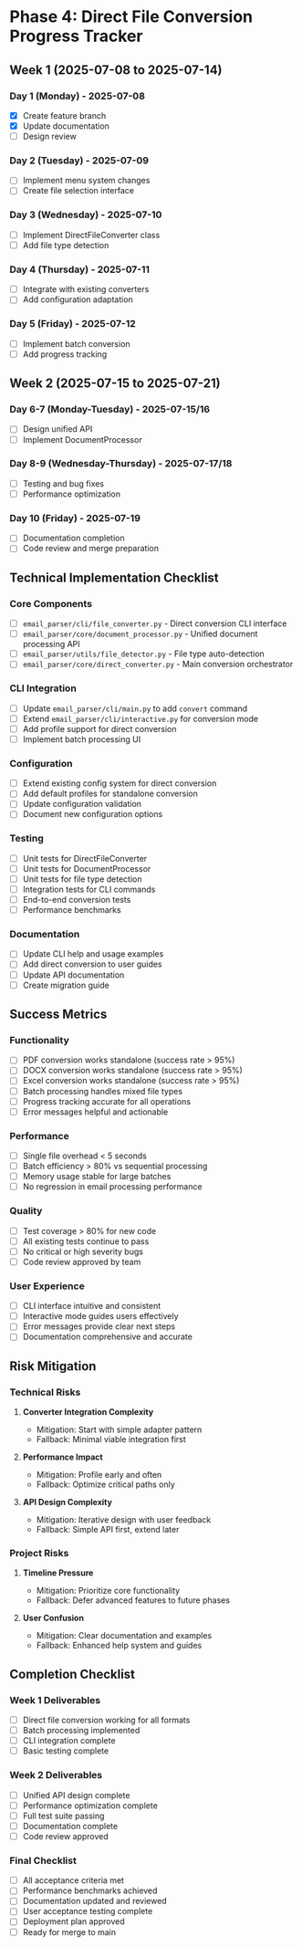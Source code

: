 # Phase 4: Direct File Conversion Progress Tracker

## Week 1 (2025-07-08 to 2025-07-14)

### Day 1 (Monday) - 2025-07-08
- [x] Create feature branch
- [x] Update documentation
- [ ] Design review

### Day 2 (Tuesday) - 2025-07-09
- [ ] Implement menu system changes
- [ ] Create file selection interface

### Day 3 (Wednesday) - 2025-07-10
- [ ] Implement DirectFileConverter class
- [ ] Add file type detection

### Day 4 (Thursday) - 2025-07-11
- [ ] Integrate with existing converters
- [ ] Add configuration adaptation

### Day 5 (Friday) - 2025-07-12
- [ ] Implement batch conversion
- [ ] Add progress tracking

## Week 2 (2025-07-15 to 2025-07-21)

### Day 6-7 (Monday-Tuesday) - 2025-07-15/16
- [ ] Design unified API
- [ ] Implement DocumentProcessor

### Day 8-9 (Wednesday-Thursday) - 2025-07-17/18
- [ ] Testing and bug fixes
- [ ] Performance optimization

### Day 10 (Friday) - 2025-07-19
- [ ] Documentation completion
- [ ] Code review and merge preparation

## Technical Implementation Checklist

### Core Components
- [ ] `email_parser/cli/file_converter.py` - Direct conversion CLI interface
- [ ] `email_parser/core/document_processor.py` - Unified document processing API
- [ ] `email_parser/utils/file_detector.py` - File type auto-detection
- [ ] `email_parser/core/direct_converter.py` - Main conversion orchestrator

### CLI Integration
- [ ] Update `email_parser/cli/main.py` to add `convert` command
- [ ] Extend `email_parser/cli/interactive.py` for conversion mode
- [ ] Add profile support for direct conversion
- [ ] Implement batch processing UI

### Configuration
- [ ] Extend existing config system for direct conversion
- [ ] Add default profiles for standalone conversion
- [ ] Update configuration validation
- [ ] Document new configuration options

### Testing
- [ ] Unit tests for DirectFileConverter
- [ ] Unit tests for DocumentProcessor
- [ ] Unit tests for file type detection
- [ ] Integration tests for CLI commands
- [ ] End-to-end conversion tests
- [ ] Performance benchmarks

### Documentation
- [ ] Update CLI help and usage examples
- [ ] Add direct conversion to user guides
- [ ] Update API documentation
- [ ] Create migration guide

## Success Metrics

### Functionality
- [ ] PDF conversion works standalone (success rate > 95%)
- [ ] DOCX conversion works standalone (success rate > 95%)
- [ ] Excel conversion works standalone (success rate > 95%)
- [ ] Batch processing handles mixed file types
- [ ] Progress tracking accurate for all operations
- [ ] Error messages helpful and actionable

### Performance
- [ ] Single file overhead < 5 seconds
- [ ] Batch efficiency > 80% vs sequential processing
- [ ] Memory usage stable for large batches
- [ ] No regression in email processing performance

### Quality
- [ ] Test coverage > 80% for new code
- [ ] All existing tests continue to pass
- [ ] No critical or high severity bugs
- [ ] Code review approved by team

### User Experience
- [ ] CLI interface intuitive and consistent
- [ ] Interactive mode guides users effectively
- [ ] Error messages provide clear next steps
- [ ] Documentation comprehensive and accurate

## Risk Mitigation

### Technical Risks
1. **Converter Integration Complexity**
   - Mitigation: Start with simple adapter pattern
   - Fallback: Minimal viable integration first

2. **Performance Impact**
   - Mitigation: Profile early and often
   - Fallback: Optimize critical paths only

3. **API Design Complexity**
   - Mitigation: Iterative design with user feedback
   - Fallback: Simple API first, extend later

### Project Risks
1. **Timeline Pressure**
   - Mitigation: Prioritize core functionality
   - Fallback: Defer advanced features to future phases

2. **User Confusion**
   - Mitigation: Clear documentation and examples
   - Fallback: Enhanced help system and guides

## Completion Checklist

### Week 1 Deliverables
- [ ] Direct file conversion working for all formats
- [ ] Batch processing implemented
- [ ] CLI integration complete
- [ ] Basic testing complete

### Week 2 Deliverables
- [ ] Unified API design complete
- [ ] Performance optimization complete
- [ ] Full test suite passing
- [ ] Documentation complete
- [ ] Code review approved

### Final Checklist
- [ ] All acceptance criteria met
- [ ] Performance benchmarks achieved
- [ ] Documentation updated and reviewed
- [ ] User acceptance testing complete
- [ ] Deployment plan approved
- [ ] Ready for merge to main